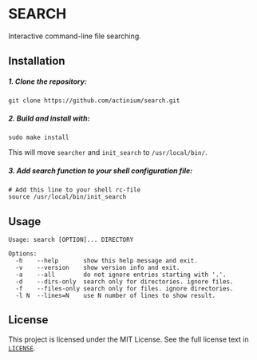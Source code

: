 # SEARCH

Interactive command-line file searching.

## Installation
##### 1. Clone the repository:
```shell
git clone https://github.com/actinium/search.git
```

##### 2. Build and install with:
``` shell
sudo make install
```
This will move `searcher` and `init_search` to `/usr/local/bin/`.

##### 3. Add search function to your shell configuration file:
``` 
# Add this line to your shell rc-file
source /usr/local/bin/init_search
```

## Usage
```
Usage: search [OPTION]... DIRECTORY

Options:
  -h    --help       show this help message and exit.
  -v    --version    show version info and exit.
  -a    --all        do not ignore entries starting with '.'.
  -d    --dirs-only  search only for directories. ignore files.
  -f    --files-only search only for files. ignore directories.
  -l N  --lines=N    use N number of lines to show result.
```

## License
This project is licensed under the MIT License. See the full license text in
[`LICENSE`](LICENSE).
